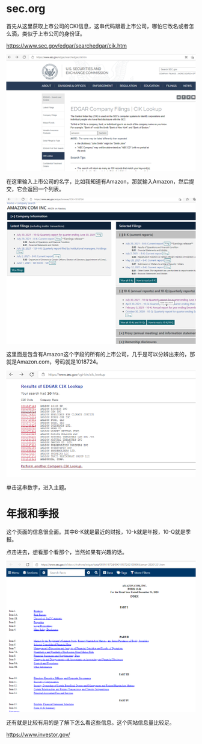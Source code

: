# sec.org

首先从这里获取上市公司的CKI信息，这串代码跟着上市公司，哪怕它改名或者怎么滴，类似于上市公司的身份证。

https://www.sec.gov/edgar/searchedgar/cik.htm

![cik-search-page](/images/cik-search-page.png)

在这里输入上市公司的名字，比如我知道有Amazon，那就输入Amazon，然后提交，它会返回一个列表。

![CIK](/images/CIK.png)

这里面是包含有Amazon这个字段的所有的上市公司，几乎是可以分辨出来的，那就是Amazon.com，号码就是1018724。

![find_cik](/images/find_cik.png)

单击这串数字，进入主题。




# 年报和季报

这个页面的信息很全面。其中8-K就是最近的财报，10-k就是年报，10-Q就是季报。

点击进去，想看那个看那个，当然如果有兴趣的话。

![info](/images/info.png)

还有就是比较有用的是了解下怎么看这些信息。这个网站信息量比较足。

https://www.investor.gov/










